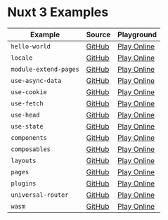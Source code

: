 # Nuxt 3 Examples

| Example | Source | Playground |
|---|---|---|
| `hello-world` | [GitHub](https://github.com/nuxt/framework/tree/main/examples/hello-world) | [Play Online](https://stackblitz.com/github/nuxt/framework/tree/main/examples/hello-world?file=app.vue&terminal=dev) |
| `locale` | [GitHub](https://github.com/nuxt/framework/tree/main/examples/locale) | [Play Online](https://stackblitz.com/github/nuxt/framework/tree/main/examples/locale?file=app.vue&terminal=dev) |
| `module-extend-pages` | [GitHub](https://github.com/nuxt/framework/tree/main/examples/module-extend-pages) | [Play Online](https://stackblitz.com/github/nuxt/framework/tree/main/examples/module-extend-pages?file=app.vue&terminal=dev) |
| `use-async-data` | [GitHub](https://github.com/nuxt/framework/tree/main/examples/use-async-data) | [Play Online](https://stackblitz.com/github/nuxt/framework/tree/main/examples/use-async-data?file=app.vue&terminal=dev) |
| `use-cookie` | [GitHub](https://github.com/nuxt/framework/tree/main/examples/use-cookie) | [Play Online](https://stackblitz.com/github/nuxt/framework/tree/main/examples/use-cookie?file=app.vue&terminal=dev) |
| `use-fetch` | [GitHub](https://github.com/nuxt/framework/tree/main/examples/use-fetch) | [Play Online](https://stackblitz.com/github/nuxt/framework/tree/main/examples/use-fetch?file=app.vue&terminal=dev) |
| `use-head` | [GitHub](https://github.com/nuxt/framework/tree/main/examples/use-head) | [Play Online](https://stackblitz.com/github/nuxt/framework/tree/main/examples/use-head?file=app.vue&terminal=dev) |
| `use-state` | [GitHub](https://github.com/nuxt/framework/tree/main/examples/use-state) | [Play Online](https://stackblitz.com/github/nuxt/framework/tree/main/examples/use-state?file=app.vue&terminal=dev) |
| `components` | [GitHub](https://github.com/nuxt/framework/tree/main/examples/components) | [Play Online](https://stackblitz.com/github/nuxt/framework/tree/main/examples/components?file=app.vue&terminal=dev) |
| `composables` | [GitHub](https://github.com/nuxt/framework/tree/main/examples/composables) | [Play Online](https://stackblitz.com/github/nuxt/framework/tree/main/examples/composables?file=app.vue&terminal=dev) |
| `layouts` | [GitHub](https://github.com/nuxt/framework/tree/main/examples/layouts) | [Play Online](https://stackblitz.com/github/nuxt/framework/tree/main/examples/layouts?file=app.vue&terminal=dev) |
| `pages` | [GitHub](https://github.com/nuxt/framework/tree/main/examples/pages) | [Play Online](https://stackblitz.com/github/nuxt/framework/tree/main/examples/pages?file=app.vue&terminal=dev) |
| `plugins` | [GitHub](https://github.com/nuxt/framework/tree/main/examples/plugins) | [Play Online](https://stackblitz.com/github/nuxt/framework/tree/main/examples/plugins?file=app.vue&terminal=dev) |
| `universal-router` | [GitHub](https://github.com/nuxt/framework/tree/main/examples/universal-router) | [Play Online](https://stackblitz.com/github/nuxt/framework/tree/main/examples/universal-router?file=app.vue&terminal=dev) |
| `wasm` | [GitHub](https://github.com/nuxt/framework/tree/main/examples/wasm) | [Play Online](https://stackblitz.com/github/nuxt/framework/tree/main/examples/wasm?file=app.vue&terminal=dev) |
